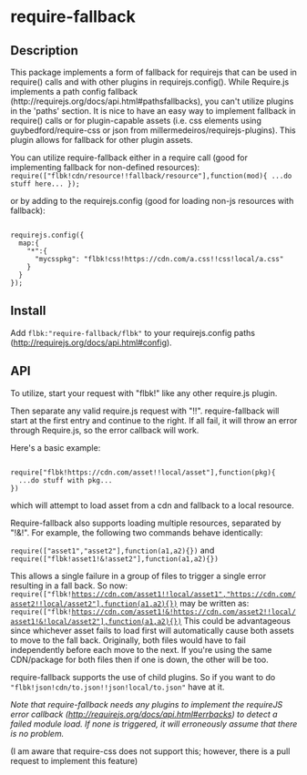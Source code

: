 # require-fallback

<h2>Description</h2>
This package implements a form of fallback for requirejs that can be used in require() calls and with other plugins in requirejs.config(). While Require.js implements a path config fallback (http://requirejs.org/docs/api.html#pathsfallbacks), you can't utilize plugins in the 'paths' section. 
It is nice to have an easy way to implement fallback in require() calls or for plugin-capable assets (i.e. css elements using guybedford/require-css or json from millermedeiros/requirejs-plugins). This plugin allows for fallback for other plugin assets. 

You can utilize require-fallback either in a require call (good for implementing fallback for non-defined resources):
<code>
require(["flbk!cdn/resource!!fallback/resource"],function(mod){
  ...do stuff here...
});
</code>

or by adding to the requirejs.config (good for loading non-js resources with fallback):

<code>
requirejs.config({
  map:{
    "*":{
      "mycsspkg": "flbk!css!https://cdn.com/a.css!!css!local/a.css"
    }
  }
});
</code>

<h2>Install</h2>

Add <code>flbk:"require-fallback/flbk"</code> to your requirejs.config paths (http://requirejs.org/docs/api.html#config).

<h2>API</h2>
To utilize, start your request with "flbk!" like any other require.js plugin.

Then separate any valid require.js request with "!!". require-fallback will start at the first entry and continue to the right. If all fail, it will throw an error through Require.js, so the error callback will work. 

Here's a basic example:

<code>
require["flbk!https://cdn.com/asset!!local/asset"],function(pkg){
  ...do stuff with pkg...
})
</code>

which will attempt to load asset from a cdn and fallback to a local resource.

Require-fallback also supports loading multiple resources, separated by "!&!". For example, the following two commands behave identically:

<code>require(["asset1","asset2"],function(a1,a2){})</code>
 and 
<code>require(["flbk!asset1!&!asset2"],function(a1,a2){})</code>

This allows a single failure in a group of files to trigger a single error resulting in a fall back. So now:
<code>require(["flbk!https://cdn.com/asset1!!local/asset1","https://cdn.com/asset2!!local/asset2"],function(a1,a2){})</code>
may be written as:
<code>require(["flbk!https://cdn.com/asset1!&!https://cdn.com/asset2!!local/asset1!&!local/asset2"],function(a1,a2){})</code>
This could be advantageous since whichever asset fails to load first will automatically cause both assets to move to the fall back. Originally, both files would have to fail independently before each move to the next. If you're using the same CDN/package for both files then if one is down, the other will be too.

require-fallback supports the use of child plugins. So if you want to do <code>"flbk!json!cdn/to.json!!json!local/to.json"</code> have at it.

<em>Note that require-fallback needs any plugins to implement the requireJS error callback (http://requirejs.org/docs/api.html#errbacks) to detect a failed module load. If none is triggered, it will erroneously assume that there is no problem. </em>

(I am aware that require-css does not support this; however, there is a pull request to implement this feature)
